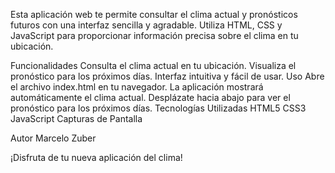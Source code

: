 Esta aplicación web te permite consultar el clima actual y pronósticos futuros con una interfaz sencilla y agradable. Utiliza HTML, CSS y JavaScript para proporcionar información precisa sobre el clima en tu ubicación.

Funcionalidades
Consulta el clima actual en tu ubicación.
Visualiza el pronóstico para los próximos días.
Interfaz intuitiva y fácil de usar.
Uso
Abre el archivo index.html en tu navegador.
La aplicación mostrará automáticamente el clima actual.
Desplázate hacia abajo para ver el pronóstico para los próximos días.
Tecnologías Utilizadas
HTML5
CSS3
JavaScript
Capturas de Pantalla


Autor
Marcelo Zuber

¡Disfruta de tu nueva aplicación del clima!
